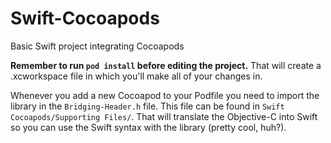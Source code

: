 Swift-Cocoapods
===============

Basic Swift project integrating Cocoapods

**Remember to run `pod install` before editing the project.** That will create a .xcworkspace file in which you'll make all of your changes in.

Whenever you add a new Cocoapod to your Podfile you need to import the library in the `Bridging-Header.h` file. This file can be found in `Swift Cocoapods/Supporting Files/`. That will translate the Objective-C into Swift so you can use the Swift syntax with the library (pretty cool, huh?).